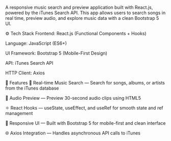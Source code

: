 A responsive music search and preview application built with React.js, powered by the iTunes Search API. This app allows users to search songs in real time, preview audio, and explore music data with a clean Bootstrap 5 UI.

⚙️ Tech Stack
Frontend: React.js (Functional Components + Hooks)

Language: JavaScript (ES6+)

UI Framework: Bootstrap 5 (Mobile-First Design)

API: iTunes Search API

HTTP Client: Axios

🚀 Features
🔎 Real-time Music Search — Search for songs, albums, or artists from the iTunes database

🎼 Audio Preview — Preview 30-second audio clips using HTML5 <audio>

⚛️ React Hooks — useState, useEffect, and useRef for smooth state and ref management

📱 Responsive UI — Built with Bootstrap 5 for mobile-first and clean interface

🌐 Axios Integration — Handles asynchronous API calls to iTunes
